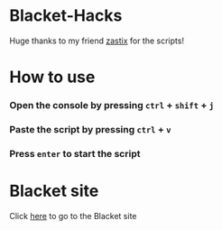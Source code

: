 # Blacket-Hacks
Huge thanks to my friend [zastix](https://github.com/ZasticBradyn) for the scripts!
# How to use
### Open the console by pressing `ctrl` + `shift` + `j`
### Paste the script by pressing `ctrl` + `v`
### Press `enter` to start the script
# Blacket site
Click [here](https://blacket.org/) to go to the Blacket site
